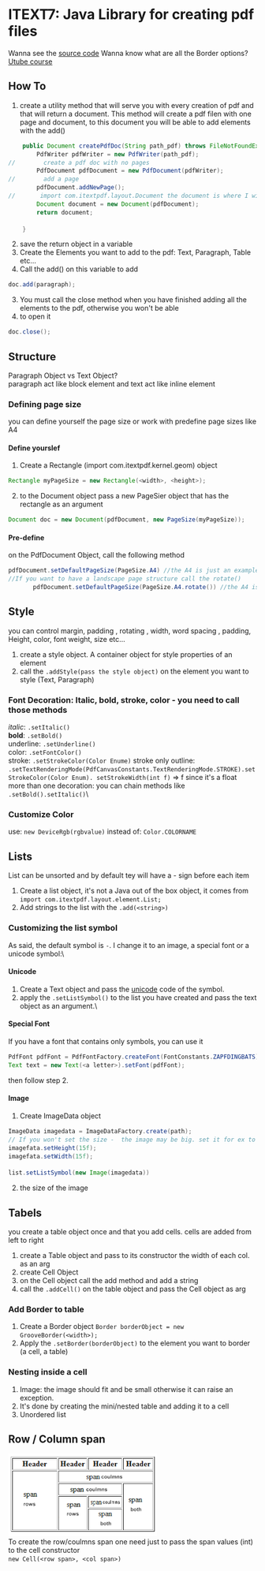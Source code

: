 # ITEXT7: Java Library for creating pdf files
Wanna see the [source code](https://github.com/itext/itext7/tree/develop)
Wanna know what are all the Border options?  
[Utube course](https://www.youtube.com/playlist?list=PLFh8wpMiEi8-Yo59DBCasuVi1M29kQrvn)

## How To
1. create a utility method that will serve you with every creation of pdf and that will return a document. This method
will create a pdf filen with one page and document, to this document you will be able to add elements with the add()
```java        
    public Document createPdfDoc(String path_pdf) throws FileNotFoundException {
        PdfWriter pdfWriter = new PdfWriter(path_pdf);
//        create a pdf doc with no pages
        PdfDocument pdfDocument = new PdfDocument(pdfWriter);
//        add a page
        pdfDocument.addNewPage();
//       import com.itextpdf.layout.Document the document is where I will insert the text
        Document document = new Document(pdfDocument);
        return document;

    }
```
2. save the return object in a variable
3. Create the Elements you want to add to the pdf: Text, Paragraph, Table etc...
4. Call the add() on this variable to add 
```java         
doc.add(paragraph);
```
3. You must call the close method when you have finished adding all the elements to the pdf, otherwise you won't be able
4. to open it
```java         
doc.close();
```
## Structure
Paragraph Object vs Text Object? \
paragraph act like block element and text act like inline element

### Defining page size
you can define yourself the page size or work with predefine page sizes like A4
#### Define yourslef
1. Create a Rectangle (import com.itextpdf.kernel.geom) object
 ```java
Rectangle myPageSize = new Rectangle(<width>, <height>);

   ```
2. to the Document object pass a new PageSier object that has the rectangle as an argument
 ```java
Document doc = new Document(pdfDocument, new PageSize(myPageSize));

   ```

#### Pre-define
on the PdfDocument Object, call the following method
 ```java
pdfDocument.setDefaultPageSize(PageSize.A4) //the A4 is just an example
//If you want to have a landscape page structure call the rotate()
        pdfDocument.setDefaultPageSize(PageSize.A4.rotate()) //the A4 is just an example

   ```
## Style
you can control margin, padding , rotating , width, word spacing , padding, Height, color, font weight, size etc...
1. create a style object. A container object for style properties of an element
2. call the `.addStyle(pass the style object)` on the element you want to style (Text, Paragraph)

### Font Decoration: Italic, bold, stroke, color - you need to call those methods
*italic*: `.setItalic()`\
**bold**: `.setBold()`\
underline: `.setUnderline()`\
color: `.setFontColor()`\
stroke: `.setStrokeColor(Color Enume)`
stroke only outline: `.setTextRenderingMode(PdfCanvasConstants.TextRenderingMode.STROKE).setStrokeColor(Color Enum).
setStrokeWidth(int f)` => f since it's a float\
more than one decoration: you can chain methods like `.setBold().setItalic()`\

### Customize Color
use: `new DeviceRgb(rgbvalue)` instead of: `Color.COLORNAME`

## Lists
List can be unsorted and by default tey will have a - sign before each item
1. Create a list object, it's not a Java out of the box object, it comes from
``import com.itextpdf.layout.element.List;
   ``
2. Add strings to the list with the `.add(<string>)`

### Customizing the list symbol
As said, the default symbol is `-`. I change it to an image, a special font or a unicode symbol:\
#### Unicode
1. Create a Text object and pass the [unicode](https://www.rapidtables.com/code/text/unicode-characters.html) code of the symbol.
2. apply the `.setListSymbol()` to the list you have created and pass the text object as an argument.\
####  Special Font
If you have a font that contains only symbols, you can use it
```java
PdfFont pdfFont = PdfFontFactory.createFont(FontConstants.ZAPFDINGBATS);
Text text = new Text(<a letter>).setFont(pdfFont);
```
then follow step 2.
####  Image
1. Create ImageData object
```java
ImageData imagedata = ImageDataFactory.create(path);
// If you won't set the size -  the image may be big. set it for ex to 15f
imagefata.setHeight(15f);        
imagefata.setWidth(15f);        
        
list.setListSymbol(new Image(imagedata))
```
2. the size of the image 
## Tabels
you create a table object once and that you add cells. cells are added from left to right

1. create a Table object and pass to its constructor the width of each col. as an arg
2. create Cell Object
3. on the Cell object call the add method and add a string
4. call the `.addCell()` on the table object and pass the Cell object as arg

### Add Border to table
1. Create a Border object
``Border borderObject = new GrooveBorder(<width>);``
2. Apply the `.setBorder(borderObject)` to the element you want to border (a cell, a table)

### Nesting inside a cell
1. Image: the image should fit and be small otherwise it 
can raise an exception.
2. It's done by creating the mini/nested table and adding it to a cell
3. Unordered list 

## Row / Column span
![Row / Column span](img/span.png)\
To create the row/coulmns span one need just to pass the span values (int) to the cell constructor\
``new Cell(<row span>, <col span>)``
